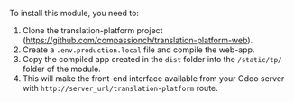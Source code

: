 To install this module, you need to:

1.  Clone the translation-platform project
    (<https://github.com/compassionch/translation-platform-web>).
2.  Create a `.env.production.local` file and compile the web-app.
3.  Copy the compiled app created in the `dist` folder into the
    `/static/tp/` folder of the module.
4.  This will make the front-end interface available from your Odoo
    server with `http://server_url/translation-platform` route.

